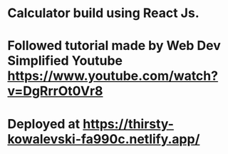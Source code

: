 # Calculator build using React Js.
# Followed tutorial made by Web Dev Simplified Youtube https://www.youtube.com/watch?v=DgRrrOt0Vr8
# Deployed at https://thirsty-kowalevski-fa990c.netlify.app/
